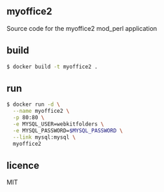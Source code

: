 myoffice2
---------

Source code for the myoffice2 mod_perl application


## build

```bash
$ docker build -t myoffice2 .
```

## run

```bash
$ docker run -d \
  --name myoffice2 \
  -p 80:80 \
  -e MYSQL_USER=webkitfolders \
  -e MYSQL_PASSWORD=$MYSQL_PASSWORD \
  --link mysql:mysql \
  myoffice2
```

## licence

MIT